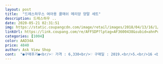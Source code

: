 ```yaml
---
layout: post 
title:  "드레스하우스 여아용 쿨매쉬 메리앙 양말 세트" 
description: 드레스하우 ..
date: 2020-05-21 02:31:51 
img: https://static.coupangcdn.com/image/retail/images/2018/04/13/16/1/d57a005d-8aca-4471-9de7-322cee134f80.jpg 
linkUrl: https://link.coupang.com/re/AFFSDP?lptag=AF3600438&subid=ahnPublicAsk&pageKey=83002162&itemId=263283688&vendorItemId=3639033413&traceid=V0-113-f308966e63d83cca 
categories: [1004] 
color: AAD34A 
price: 4840 
author: Ask View Shop 
cont:  "●구매후기●<br/>♡ 가격 : 6,330<br/>♡ 구매일 : 2019.<br/>5.<br/>16 <br/> - 17<br/>♡ 상품평 : 배송 하루 걸렸고 박스는 심하게 훼손되어 도착했지만 깨지는 물건 아니기에.<br/>.<br/> 뭐 그냥 그럭 저럭하네요.<br/>.<br/><br/>ㅠㅠ<br/>건조기 돌릴려고 크게샀는데 전혀 크지않네요ㅋ<br/>그냥 구매했어요<br/>그냥 그냥 올여름 무난하게 신길 정도네요.<br/><br/>근데 !!!!제가 받은 상품은 너무 괜찮네요!ㅎ<br/>너무 시원하다하고 디자인도 예뻐서<br/>다만 사이즈 선택은 좀 잘하셔야할것같네요<br/>되게커보였거든요^^;<br/>딱 상품 받아서 본거랑 신긴거랑  달라요ㅋ<br/>마무리도 괜찮고 얼룩도없구요.<br/><br/>만족입니다ㅋ재구매 의사있어요<br/>발길이 16.<br/>5cm 6살 여자 아이 딱 맞아요.<br/><br/>생각보다,,,,<br/>세탁하고 건조기 돌리면 더 줄지 않을까 싶네요.<br/><br/>시원함으로<br/>신어보면 신축성도 그닥 없고 크기도 크지않으니<br/>실밥처리도 잘되어있습니다.<br/><br/>실측 16.<br/>2 인 아이입니다.<br/><br/>여름 양말이라서 엄청 얇고 구멍도 뚤려있어 시원은 할 것 같으나 오래신지는 못 할 것 같아요.<br/><br/>유치원 갈때 실내화신어서 신길려고 샀는데<br/>잘 고려해서 구매하세요^^<br/>전 일부러 68세용 L 샀는데<br/>지금 5세 여아 딱 맞아요.<br/><br/>쫀쫀함없어요<br/>한사이즈 큰거 살까 고민하다가 샀는데 한사이즈 업해도 될뻔했네요ㅠㅠ<br/>한철 신기고 끝,,,,<br/>할인해서 4620윈에 구매했어요ㅎ<br/>후기가 좀 갈려서 고민했는데 가격이 저렴해서<br/>" 
---
```

